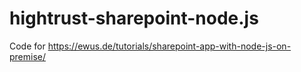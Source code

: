 # hightrust-sharepoint-node.js
Code for https://ewus.de/tutorials/sharepoint-app-with-node-js-on-premise/
